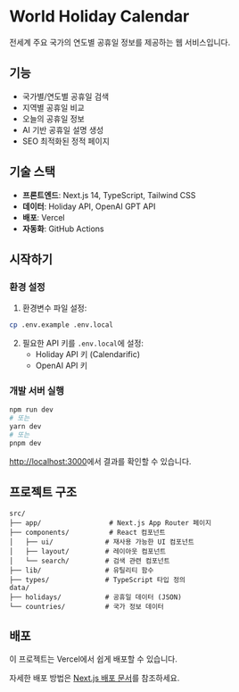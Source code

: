# World Holiday Calendar

전세계 주요 국가의 연도별 공휴일 정보를 제공하는 웹 서비스입니다.

## 기능

- 국가별/연도별 공휴일 검색
- 지역별 공휴일 비교
- 오늘의 공휴일 정보
- AI 기반 공휴일 설명 생성
- SEO 최적화된 정적 페이지

## 기술 스택

- **프론트엔드**: Next.js 14, TypeScript, Tailwind CSS
- **데이터**: Holiday API, OpenAI GPT API
- **배포**: Vercel
- **자동화**: GitHub Actions

## 시작하기

### 환경 설정

1. 환경변수 파일 설정:
```bash
cp .env.example .env.local
```

2. 필요한 API 키를 `.env.local`에 설정:
   - Holiday API 키 (Calendarific)
   - OpenAI API 키

### 개발 서버 실행

```bash
npm run dev
# 또는
yarn dev
# 또는
pnpm dev
```

[http://localhost:3000](http://localhost:3000)에서 결과를 확인할 수 있습니다.

## 프로젝트 구조

```
src/
├── app/                 # Next.js App Router 페이지
├── components/          # React 컴포넌트
│   ├── ui/             # 재사용 가능한 UI 컴포넌트
│   ├── layout/         # 레이아웃 컴포넌트
│   └── search/         # 검색 관련 컴포넌트
├── lib/                # 유틸리티 함수
├── types/              # TypeScript 타입 정의
data/
├── holidays/           # 공휴일 데이터 (JSON)
└── countries/          # 국가 정보 데이터
```

## 배포

이 프로젝트는 Vercel에서 쉽게 배포할 수 있습니다.

자세한 배포 방법은 [Next.js 배포 문서](https://nextjs.org/docs/app/building-your-application/deploying)를 참조하세요.
